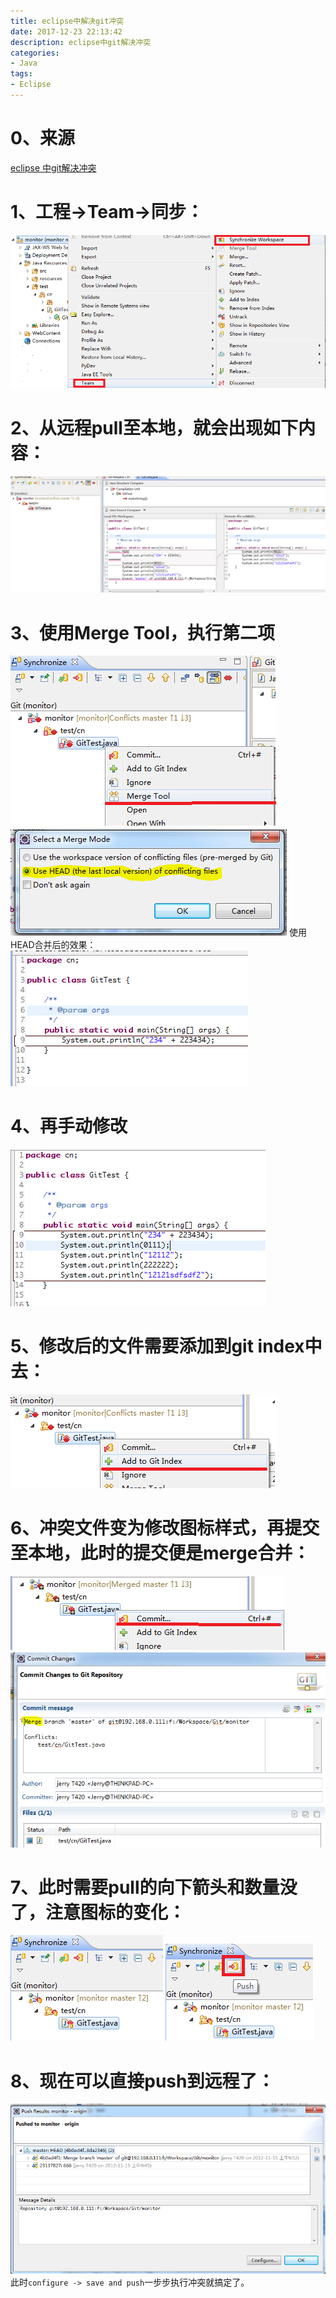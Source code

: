 ```yaml
---
title: eclipse中解决git冲突
date: 2017-12-23 22:13:42
description: eclipse中git解决冲突
categories:
- Java
tags:
- Eclipse
---
```

#   0、来源
[eclipse 中git解决冲突](https://blog.csdn.net/rosten/article/details/17068285)
#   1、工程->Team->同步：
![](../images/2019/12/20191223001.png)
#   2、从远程pull至本地，就会出现如下内容：
![](../images/2019/12/20191223002.png)
#   3、使用Merge Tool，执行第二项
![](../images/2019/12/20191223003.png)
![](../images/2019/12/20191223004.png)
使用HEAD合并后的效果：
![](../images/2019/12/20191223005.png)
#   4、再手动修改
![](../images/2019/12/20191223006.png)
#   5、修改后的文件需要添加到git index中去：
![](../images/2019/12/20191223007.png)
#   6、冲突文件变为修改图标样式，再提交至本地，此时的提交便是merge合并：
![](../images/2019/12/20191223008.png)
![](../images/2019/12/20191223009.png)
#   7、此时需要pull的向下箭头和数量没了，注意图标的变化：
![](../images/2019/12/20191223010.png)
![](../images/2019/12/20191223011.png)
#   8、现在可以直接push到远程了：
![](../images/2019/12/20191223012.png)
此时`configure -> save and push`一步步执行冲突就搞定了。
